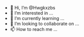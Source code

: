 - 👋 Hi, I’m @Hwgkxzbs
- 👀 I’m interested in ...
- 🌱 I’m currently learning ...
- 💞️ I’m looking to collaborate on ...
- 📫 How to reach me ...

<!---
Hwgkxzbs/Hwgkxzbs is a ✨ special ✨ repository because its `README.md` (this file) appears on your GitHub profile.
You can click the Preview link to take a look at your changes.
--->
